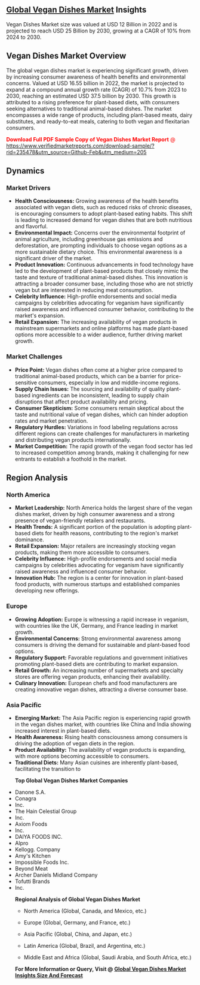 <h2><a href="https://www.verifiedmarketreports.com/download-sample/?rid=235478&amp;utm_source=Github&amp;utm_medium=205" target="_blank">Global Vegan Dishes Market</a> Insights</h2><p>Vegan Dishes Market size was valued at USD 12 Billion in 2022 and is projected to reach USD 25 Billion by 2030, growing at a CAGR of 10% from 2024 to 2030.</p><p> <h2>Vegan Dishes Market Overview</h2> <p>The global vegan dishes market is experiencing significant growth, driven by increasing consumer awareness of health benefits and environmental concerns. Valued at USD 16.55 billion in 2022, the market is projected to expand at a compound annual growth rate (CAGR) of 10.7% from 2023 to 2030, reaching an estimated USD 37.5 billion by 2030. This growth is attributed to a rising preference for plant-based diets, with consumers seeking alternatives to traditional animal-based dishes. The market encompasses a wide range of products, including plant-based meats, dairy substitutes, and ready-to-eat meals, catering to both vegan and flexitarian consumers. </p> <p><p><span class=""><span style="color: #ff0000;"><strong>Download Full PDF Sample Copy of Vegan Dishes Market Report</strong> @ </span><a href="https://www.verifiedmarketreports.com/download-sample/?rid=235478&amp;utm_source=Github-Feb&amp;utm_medium=205" target="_blank">https://www.verifiedmarketreports.com/download-sample/?rid=235478&amp;utm_source=Github-Feb&amp;utm_medium=205</a></span></p></p> <h2>Dynamics</h2> <h3>Market Drivers</h3> <ul> <li><strong>Health Consciousness:</strong> Growing awareness of the health benefits associated with vegan diets, such as reduced risks of chronic diseases, is encouraging consumers to adopt plant-based eating habits. This shift is leading to increased demand for vegan dishes that are both nutritious and flavorful. </li> <li><strong>Environmental Impact:</strong> Concerns over the environmental footprint of animal agriculture, including greenhouse gas emissions and deforestation, are prompting individuals to choose vegan options as a more sustainable dietary choice. This environmental awareness is a significant driver of the market. </li> <li><strong>Product Innovation:</strong> Continuous advancements in food technology have led to the development of plant-based products that closely mimic the taste and texture of traditional animal-based dishes. This innovation is attracting a broader consumer base, including those who are not strictly vegan but are interested in reducing meat consumption. </li> <li><strong>Celebrity Influence:</strong> High-profile endorsements and social media campaigns by celebrities advocating for veganism have significantly raised awareness and influenced consumer behavior, contributing to the market's expansion. </li> <li><strong>Retail Expansion:</strong> The increasing availability of vegan products in mainstream supermarkets and online platforms has made plant-based options more accessible to a wider audience, further driving market growth. </li> </ul> <h3>Market Challenges</h3> <ul> <li><strong>Price Point:</strong> Vegan dishes often come at a higher price compared to traditional animal-based products, which can be a barrier for price-sensitive consumers, especially in low and middle-income regions. </li> <li><strong>Supply Chain Issues:</strong> The sourcing and availability of quality plant-based ingredients can be inconsistent, leading to supply chain disruptions that affect product availability and pricing. </li> <li><strong>Consumer Skepticism:</strong> Some consumers remain skeptical about the taste and nutritional value of vegan dishes, which can hinder adoption rates and market penetration. </li> <li><strong>Regulatory Hurdles:</strong> Variations in food labeling regulations across different regions can create challenges for manufacturers in marketing and distributing vegan products internationally. </li> <li><strong>Market Competition:</strong> The rapid growth of the vegan food sector has led to increased competition among brands, making it challenging for new entrants to establish a foothold in the market. </li> </ul> <h2>Region Analysis</h2> <h3>North America</h3> <ul> <li><strong>Market Leadership:</strong> North America holds the largest share of the vegan dishes market, driven by high consumer awareness and a strong presence of vegan-friendly retailers and restaurants. </li> <li><strong>Health Trends:</strong> A significant portion of the population is adopting plant-based diets for health reasons, contributing to the region's market dominance. </li> <li><strong>Retail Expansion:</strong> Major retailers are increasingly stocking vegan products, making them more accessible to consumers. </li> <li><strong>Celebrity Influence:</strong> High-profile endorsements and social media campaigns by celebrities advocating for veganism have significantly raised awareness and influenced consumer behavior. </li> <li><strong>Innovation Hub:</strong> The region is a center for innovation in plant-based food products, with numerous startups and established companies developing new offerings. </li> </ul> <h3>Europe</h3> <ul> <li><strong>Growing Adoption:</strong> Europe is witnessing a rapid increase in veganism, with countries like the UK, Germany, and France leading in market growth. </li> <li><strong>Environmental Concerns:</strong> Strong environmental awareness among consumers is driving the demand for sustainable and plant-based food options. </li> <li><strong>Regulatory Support:</strong> Favorable regulations and government initiatives promoting plant-based diets are contributing to market expansion. </li> <li><strong>Retail Growth:</strong> An increasing number of supermarkets and specialty stores are offering vegan products, enhancing their availability. </li> <li><strong>Culinary Innovation:</strong> European chefs and food manufacturers are creating innovative vegan dishes, attracting a diverse consumer base. </li> </ul> <h3>Asia Pacific</h3> <ul> <li><strong>Emerging Market:</strong> The Asia Pacific region is experiencing rapid growth in the vegan dishes market, with countries like China and India showing increased interest in plant-based diets. </li> <li><strong>Health Awareness:</strong> Rising health consciousness among consumers is driving the adoption of vegan diets in the region. </li> <li><strong>Product Availability:</strong> The availability of vegan products is expanding, with more options becoming accessible to consumers. </li> <li><strong>Traditional Diets:</strong> Many Asian cuisines are inherently plant-based, facilitating the transition to</p><p><strong>Top Global Vegan Dishes Market Companies</strong></p><div data-test-id=""><p><li>Danone S.A.</li><li> Conagra</li><li> Inc.</li><li> The Hain Celestial Group</li><li> Inc.</li><li> Axiom Foods</li><li> Inc.</li><li> DAIYA FOODS INC.</li><li> Alpro</li><li> Kellogg. Company</li><li> Amy's Kitchen</li><li> Impossible Foods Inc.</li><li> Beyond Meat</li><li> Archer Daniels Midland Company</li><li> Tofutti Brands</li><li> Inc.</li></p><div><strong>Regional Analysis of&nbsp;Global Vegan Dishes Market</strong></div><ul><li dir="ltr"><p dir="ltr">North America&nbsp;(Global, Canada, and Mexico, etc.)</p></li><li dir="ltr"><p dir="ltr">Europe (Global, Germany, and France, etc.)</p></li><li dir="ltr"><p dir="ltr">Asia Pacific&nbsp;(Global, China, and Japan, etc.)</p></li><li dir="ltr"><p dir="ltr">Latin America&nbsp;(Global, Brazil, and Argentina, etc.)</p></li><li dir="ltr">Middle East and Africa&nbsp;(Global, Saudi Arabia, and South Africa, etc.)</li></ul><p><strong>For More Information or Query, Visit @&nbsp;</strong><strong><a href="https://www.verifiedmarketreports.com/product/vegan-dishes-market/?utm_source=Github&amp;utm_medium=205" target="_blank">Global Vegan Dishes Market Insights Size And Forecast</a></strong></p></div>
